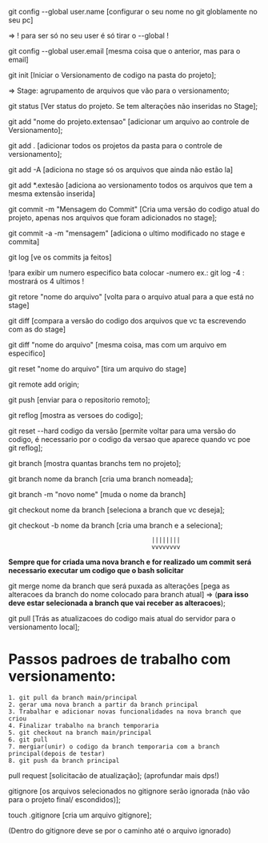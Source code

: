git config --global user.name [configurar o seu nome no git globlamente no seu pc]

=> ! para ser só no seu user é só tirar o --global !

git config --global user.email [mesma coisa que o anterior, mas para o email]

git init [Iniciar o Versionamento de codigo na pasta do projeto];

=> Stage: agrupamento de arquivos que vão para o versionamento;

git status [Ver status do projeto. Se tem alterações não inseridas no Stage];

git add "nome do projeto.extensao" [adicionar um arquivo ao controle de Versionamento];

git add . [adicionar todos os projetos da pasta para o controle de versionamento];

git add -A [adiciona no stage só os arquivos que ainda não estão la]

git add *.extesão [adiciona ao versionamento todos os arquivos que tem a mesma extensão inserida]

git commit -m "Mensagem do Commit" [Cria uma versão do codigo atual do projeto, apenas nos arquivos que foram adicionados no stage];

git commit -a -m "mensagem" [adiciona o ultimo modificado no stage e commita]

git log [ve os commits ja feitos]

!para exibir um numero especifico bata colocar -numero
ex.: git log -4 : mostrará os 4 ultimos !

git retore "nome do arquivo" [volta para o arquivo atual para a que está no stage]

git diff [compara a versão do codigo dos arquivos que vc ta escrevendo com as do stage]

git diff "nome do arquivo" [mesma coisa, mas com um arquivo em especifico]

git reset "nome do arquivo" [tira um arquivo do stage]

git remote add origin; 

git push [enviar para o repositorio remoto];

git reflog [mostra as versoes do codigo];

git reset --hard codigo da versão [permite voltar para uma versão do codigo, é necessario por o codigo da versao que aparece quando vc poe git reflog];

git branch [mostra quantas branchs tem no projeto];

git branch nome da branch [cria uma branch nomeada];

git branch -m "novo nome" [muda o nome da branch]

git checkout nome da branch [seleciona a branch que vc deseja];

git checkout -b nome da branch [cria uma branch e a seleciona];

                                            ||||||||
                                            vvvvvvvv

**Sempre que for criada uma nova branch e for realizado um commit será necessario executar um codigo que o bash solicitar** 

git merge nome da branch que será puxada as alterações [pega as alteracoes da branch do nome colocado para branch atual] => (**para isso deve estar selecionada a branch que vai receber as alteracoes**);

git pull [Trás as atualizacoes do codigo mais atual do servidor para o versionamento local];


# Passos padroes de trabalho com versionamento:

    1. git pull da branch main/principal
    2. gerar uma nova branch a partir da branch principal 
    3. Trabalhar e adicionar novas funcionalidades na nova branch que criou
    4. Finalizar trabalho na branch temporaria
    5. git checkout na branch main/principal
    6. git pull
    7. mergiar(unir) o codigo da branch temporaria com a branch principal(depois de testar)
    8. git push da branch principal

pull request [solicitacão de atualização]; (aprofundar mais dps!)

gitignore [os arquivos selecionados no gitignore serão ignorada
(não vão para o projeto final/ escondidos)];

touch .gitignore [cria um arquivo gitignore];

(Dentro do gitignore deve se por o caminho até o arquivo ignorado)